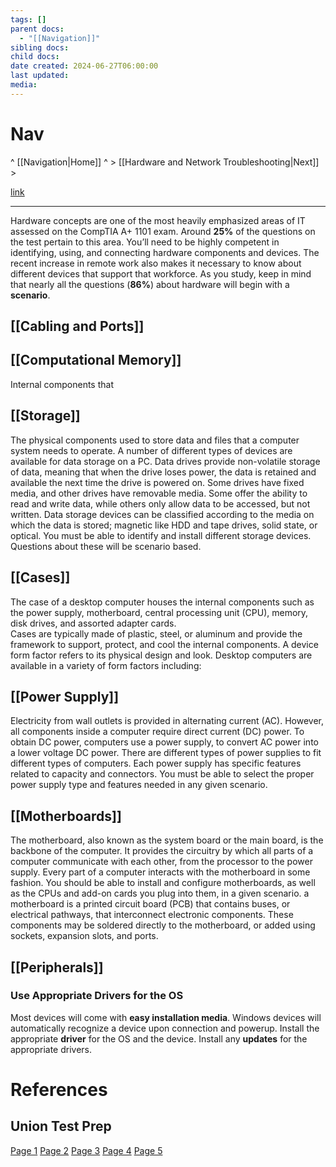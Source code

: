 ```yaml
---
tags: []
parent docs:
  - "[[Navigation]]"
sibling docs: 
child docs: 
date created: 2024-06-27T06:00:00
last updated: 
media:
---
```

# Nav
^ [[Navigation|Home]] ^ > [[Hardware and Network Troubleshooting|Next]] >

[link](https://uniontestprep.com/comptia-a-core-series-exam/study-guide) 

---

Hardware concepts are one of the most heavily emphasized areas of IT assessed on the CompTIA A+ 1101 exam. Around **25%** of the questions on the test pertain to this area. You’ll need to be highly competent in identifying, using, and connecting hardware components and devices. The recent increase in remote work also makes it necessary to know about different devices that support that workforce. As you study, keep in mind that nearly all the questions (**86%**) about hardware will begin with a **scenario**.

## [[Cabling and Ports]]

## [[Computational Memory]]
Internal components that 
## [[Storage]]
The physical components used to store data and files that a computer system needs to operate. A number of different types of devices are available for data storage on a PC. Data drives provide non-volatile storage of data, meaning that when the drive loses power, the data is retained and available the next time the drive is powered on. Some drives have fixed media, and other drives have removable media. Some offer the ability to read and write data, while others only allow data to be accessed, but not written. Data storage devices can be classified according to the media on which the data is stored; magnetic like HDD and tape drives, solid state, or optical.
You must be able to identify and install different storage devices. Questions about these will be scenario based.

## [[Cases]]
The case of a desktop computer houses the internal components such as the power supply, motherboard, central processing unit (CPU), memory, disk drives, and assorted adapter cards.  
Cases are typically made of plastic, steel, or aluminum and provide the framework to support, protect, and cool the internal components. A device form factor refers to its physical design and look. Desktop computers are available in a variety of form factors including: 

## [[Power Supply]]
Electricity from wall outlets is provided in alternating current (AC). However, all components inside a computer require direct current (DC) power. To obtain DC power, computers use a power supply, to convert AC power into a lower voltage DC power. There are different types of power supplies to fit different types of computers. Each power supply has specific features related to capacity and connectors. You must be able to select the proper power supply type and features needed in any given scenario.

## [[Motherboards]]
The motherboard, also known as the system board or the main board, is the backbone of the computer. It provides the circuitry by which all parts of a computer communicate with each other, from the processor to the power supply. Every part of a computer interacts with the motherboard in some fashion. You should be able to install and configure motherboards, as well as the CPUs and add-on cards you plug into them, in a given scenario.
a motherboard is a printed circuit board (PCB) that contains buses, or electrical pathways, that interconnect electronic components. These components may be soldered directly to the motherboard, or added using sockets, expansion slots, and ports.

## [[Peripherals]]

### Use Appropriate Drivers for the OS
Most devices will come with **easy installation media**. Windows devices will automatically recognize a device upon connection and powerup. Install the appropriate **driver** for the OS and the device. Install any **updates** for the appropriate drivers.

# References
## Union Test Prep
[Page 1](https://uniontestprep.com/comptia-a-core-series-exam/study-guide/220-1101-hardware/pages/1)
[Page 2](https://uniontestprep.com/comptia-a-core-series-exam/study-guide/220-1101-hardware/pages/2)
[Page 3](https://uniontestprep.com/comptia-a-core-series-exam/study-guide/220-1101-hardware/pages/3)
[Page 4](https://uniontestprep.com/comptia-a-core-series-exam/study-guide/220-1101-hardware/pages/4)
[Page 5](https://uniontestprep.com/comptia-a-core-series-exam/study-guide/220-1101-hardware/pages/5)
